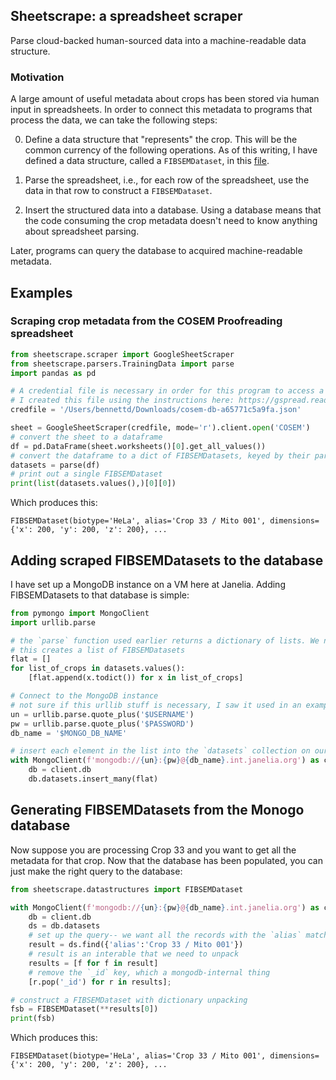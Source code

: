 ## Sheetscrape: a spreadsheet scraper
Parse cloud-backed human-sourced data into a 
machine-readable data structure.

### Motivation

A large amount of useful metadata about crops has been stored via human input in spreadsheets.
In order to connect this metadata to programs that process the data, we can take the following steps:

0. Define a data structure that "represents" the crop. This will be the common currency of the following operations. 
As of this writing, I have defined a data structure, called a `FIBSEMDataset`, in this [file](https://github.com/janelia-cosem/sheetscrape/blob/master/sheetscrape/datastructures.py#L5). 

1. Parse the spreadsheet, i.e., for each row of the spreadsheet, use the data in that row to construct a `FIBSEMDataset`.

2. Insert the structured data into a database. Using a database means that the code consuming the crop metadata doesn't need to know anything about spreadsheet parsing.

Later, programs can query the database to acquired machine-readable metadata. 

## Examples
### Scraping crop metadata from the COSEM Proofreading spreadsheet

```python
from sheetscrape.scraper import GoogleSheetScraper
from sheetscrape.parsers.TrainingData import parse
import pandas as pd

# A credential file is necessary in order for this program to access a particular google sheet. 
# I created this file using the instructions here: https://gspread.readthedocs.io/en/latest/oauth2.html 
credfile = '/Users/bennettd/Downloads/cosem-db-a65771c5a9fa.json'

sheet = GoogleSheetScraper(credfile, mode='r').client.open('COSEM')
# convert the sheet to a dataframe
df = pd.DataFrame(sheet.worksheets()[0].get_all_values())
# convert the dataframe to a dict of FIBSEMDatasets, keyed by their parent filepath
datasets = parse(df)
# print out a single FIBSEMDataset
print(list(datasets.values(),)[0][0])
```
Which produces this:
```
FIBSEMDataset(biotype='HeLa', alias='Crop 33 / Mito 001', dimensions={'x': 200, 'y': 200, 'z': 200}, ...
```

## Adding scraped FIBSEMDatasets to the database
I have set up a MongoDB instance on a VM here at Janelia. Adding FIBSEMDatasets to that database is simple:
```python
from pymongo import MongoClient
import urllib.parse

# the `parse` function used earlier returns a dictionary of lists. We need a flat list, so here we flatten that dict-of-lists.
# this creates a list of FIBSEMDatasets
flat = []
for list_of_crops in datasets.values():
    [flat.append(x.todict()) for x in list_of_crops]

# Connect to the MongoDB instance
# not sure if this urllib stuff is necessary, I saw it used in an example 
un = urllib.parse.quote_plus('$USERNAME')
pw = urllib.parse.quote_plus('$PASSWORD')
db_name = '$MONGO_DB_NAME'

# insert each element in the list into the `datasets` collection on our MongoDB instance
with MongoClient(f'mongodb://{un}:{pw}@{db_name}.int.janelia.org') as client:
    db = client.db
    db.datasets.insert_many(flat)
```
## Generating FIBSEMDatasets from the Monogo database
Now suppose you are processing Crop 33 and you want to get all the metadata for that crop. Now that the database has been populated, you can just make the right query to the database:

```python
from sheetscrape.datastructures import FIBSEMDataset

with MongoClient(f'mongodb://{un}:{pw}@{db_name}.int.janelia.org') as client:
    db = client.db
    ds = db.datasets
    # set up the query-- we want all the records with the `alias` matching `Crop 33 / Mito 001` (in our case this is just 1 record).
    result = ds.find({'alias':'Crop 33 / Mito 001'})
    # result is an interable that we need to unpack
    results = [f for f in result]
    # remove the `_id` key, which a mongodb-internal thing
    [r.pop('_id') for r in results];

# construct a FIBSEMDataset with dictionary unpacking
fsb = FIBSEMDataset(**results[0])
print(fsb)
```
Which produces this:
```
FIBSEMDataset(biotype='HeLa', alias='Crop 33 / Mito 001', dimensions={'x': 200, 'y': 200, 'z': 200}, ...
```
